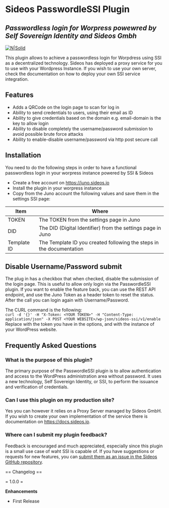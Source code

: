 
# Sideos PasswordleSSI Plugin
## _Passwordless login for Worpress powewred by Self Sovereign Identity and Sideos Gmbh_

[![N|Solid](https://sideos-publicimages.s3.eu-west-1.amazonaws.com/assets/powered.png)](https://sideos-publicimages.s3.eu-west-1.amazonaws.com/assets/powered.png)

This plugin allows to achieve a passwordless login for Worpdress using SSI as a decentralized technology. Sideos has deployed a proxy service for you to use with your Wordpress Instance. If you wish to use your own server, check the documentation on how to deploy your own SSI service integration. 

## Features

- Adds a QRCode on the login page to scan for log in
- Ability to send credentials to users, using their email as ID
- Ability to give credentials based on the domain e.g. email-domain is the key to allow login
- Ability to disable completely the username/password submission to avoid possible brute force attacks
- Ability to enable-disable username/password via http post secure call

## Installation

You need to do the following steps in order to have a functional passwordless login in your worpress instance powered by SSI & Sideos

- Create a free account on https://juno.sideos.io 
- Install the plugin in your worpress instance
- Copy from the Juno account the following values and save them in the settings SSI page:

| Item | Where |
| ------ | ------ |
| TOKEN | The TOKEN from the settings page in Juno |
| DID |The DID (Digital Identifier) from the settings page in Juno|
| Template ID| The Template ID you created following the steps in the documentation |

## Disable Username/Password submit

The plug in has a checkbox that when checked, disable the submission of the login page. This is useful to allow only login via the PasswordleSSI plugin. If you want to enable the feature back, you can use the REST API endpoint, and use the Juno Token as a header token to reset the status. After the call you can login again with Username/Password.

The CURL command is the following:  
``curl -d '{}' -H "X-Token: <YOUR TOKEN>" -H "Content-Type: application/json" -X POST <YOUR WEBSITE>/wp-json/sideos-ssi/v1/enable``
Replace <YOUR TOKEN> with the token you have in the options, and <YOUR WEBSITE> with the instance of your WordPress website.

## Frequently Asked Questions 

### What is the purpose of this plugin?

The primary purpose of the PasswordleSSI plugin is to allow authentication and access to the WordPress administration area without password. It uses a new technology, Self Sovereign Identity, or SSI, to perform the issuance and verification of credentials. 

### Can I use this plugin on my production site? 

Yes you can however it relies on a Proxy Server managed by Sideos GmbH. If you wish to create your own implementation of the service there is documentation on https://docs.sideos.io.

### Where can I submit my plugin feedback? 

Feedback is encouraged and much appreciated, especially since this plugin is a small use case of waht SSI is capable of. If you have suggestions or requests for new features, you can [submit them as an issue in the Sideos GitHub repository](https://github.com/sideos/wp-ssi-login). 

== Changelog ==

= 1.0.0 =

**Enhancements**

* First Release